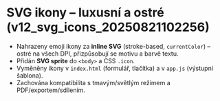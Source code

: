 # SVG ikony – luxusní a ostré (v12_svg_icons_20250821102256)

- Nahrazeny emoji ikony za **inline SVG** (stroke-based, `currentColor`) – ostré na všech DPI, přizpůsobují se motivu a barvě textu.
- Přidán **SVG sprite** do `<body>` a CSS `.icon`.
- Vyměněny ikony v `index.html` (formulář, tlačítka) a v `app.js` (výstupní šablona).
- Zachována kompatibilita s tmavým/světlým režimem a PDF/exportem/sdílením.

